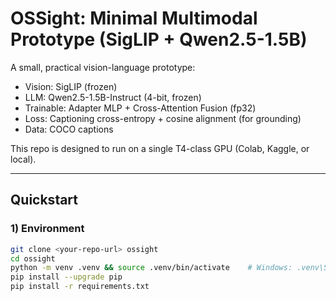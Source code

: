 # OSSight: Minimal Multimodal Prototype (SigLIP + Qwen2.5-1.5B)

A small, practical vision-language prototype:
- Vision: SigLIP (frozen)
- LLM: Qwen2.5-1.5B-Instruct (4-bit, frozen)
- Trainable: Adapter MLP + Cross-Attention Fusion (fp32)
- Loss: Captioning cross-entropy + cosine alignment (for grounding)
- Data: COCO captions

This repo is designed to run on a single T4-class GPU (Colab, Kaggle, or local).

---

## Quickstart

### 1) Environment
```bash
git clone <your-repo-url> ossight
cd ossight
python -m venv .venv && source .venv/bin/activate    # Windows: .venv\Scripts\activate
pip install --upgrade pip
pip install -r requirements.txt
